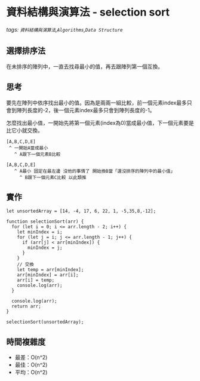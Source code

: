 # 資料結構與演算法 - selection sort
###### tags: `資料結構與演算法`,`Algorithms`,`Data Structure`

## 選擇排序法
在未排序的陣列中，一直去找尋最小的值，再去跟陣列第一個互換。

## 思考
要先在陣列中依序找出最小的值。因為是兩兩一組比較，前一個元素index最多只會到陣列長度的-2，後一個元素index最多只會到陣列長度的-1。

怎麼找出最小值，一開始先將第一個元素(index為0)當成最小值，下一個元素要是比它小就交換。

```
[A,B,C,D,E]
 ^ 一開始A當成最小
   ^ A跟下一個元素B比較
   
[A,B,C,D,E]
   ^ A最小 固定在最左邊 沒他的事情了 開始換B當「還沒排序的陣列中的最小值」
     ^ B跟下一個元素C比較 以此類推
```

## 實作
```javascript=
let unsortedArray = [14, -4, 17, 6, 22, 1, -5,35,8,-12];

function selectionSort(arr) {
  for (let i = 0; i <= arr.length - 2; i++) {
    let minIndex = i;
    for (let j = i; j <= arr.length - 1; j++) {
      if (arr[j] < arr[minIndex]) {
        minIndex = j;
      }
    }
    // 交換
    let temp = arr[minIndex];
    arr[minIndex] = arr[i];
    arr[i] = temp;
    console.log(arr);
  }

  console.log(arr);
  return arr;
}

selectionSort(unsortedArray);
```

## 時間複雜度
* 最差：O(n^2)
* 最佳：O(n^2)
* 平均：O(n^2)
